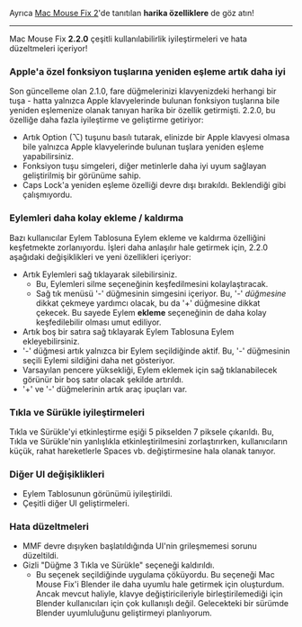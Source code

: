Ayrıca [Mac Mouse Fix 2](https://github.com/noah-nuebling/mac-mouse-fix/releases/tag/2.0.0)'de tanıtılan **harika özelliklere** de göz atın!

---

Mac Mouse Fix **2.2.0** çeşitli kullanılabilirlik iyileştirmeleri ve hata düzeltmeleri içeriyor!

### Apple'a özel fonksiyon tuşlarına yeniden eşleme artık daha iyi

Son güncelleme olan 2.1.0, fare düğmelerinizi klavyenizdeki herhangi bir tuşa - hatta yalnızca Apple klavyelerinde bulunan fonksiyon tuşlarına bile yeniden eşlemenize olanak tanıyan harika bir özellik getirmişti. 2.2.0, bu özelliğe daha fazla iyileştirme ve geliştirme getiriyor:

- Artık Option (⌥) tuşunu basılı tutarak, elinizde bir Apple klavyesi olmasa bile yalnızca Apple klavyelerinde bulunan tuşlara yeniden eşleme yapabilirsiniz.
- Fonksiyon tuşu simgeleri, diğer metinlerle daha iyi uyum sağlayan geliştirilmiş bir görünüme sahip.
- Caps Lock'a yeniden eşleme özelliği devre dışı bırakıldı. Beklendiği gibi çalışmıyordu.

### Eylemleri daha kolay ekleme / kaldırma

Bazı kullanıcılar Eylem Tablosuna Eylem ekleme ve kaldırma özelliğini keşfetmekte zorlanıyordu. İşleri daha anlaşılır hale getirmek için, 2.2.0 aşağıdaki değişiklikleri ve yeni özellikleri içeriyor:

- Artık Eylemleri sağ tıklayarak silebilirsiniz.
  - Bu, Eylemleri silme seçeneğinin keşfedilmesini kolaylaştıracak.
  - Sağ tık menüsü '-' düğmesinin simgesini içeriyor. Bu, '-' _düğmesine_ dikkat çekmeye yardımcı olacak, bu da '+' düğmesine dikkat çekecek. Bu sayede Eylem **ekleme** seçeneğinin de daha kolay keşfedilebilir olması umut ediliyor.
- Artık boş bir satıra sağ tıklayarak Eylem Tablosuna Eylem ekleyebilirsiniz.
- '-' düğmesi artık yalnızca bir Eylem seçildiğinde aktif. Bu, '-' düğmesinin seçili Eylemi sildiğini daha net gösteriyor.
- Varsayılan pencere yüksekliği, Eylem eklemek için sağ tıklanabilecek görünür bir boş satır olacak şekilde artırıldı.
- '+' ve '-' düğmelerinin artık araç ipuçları var.

### Tıkla ve Sürükle iyileştirmeleri

Tıkla ve Sürükle'yi etkinleştirme eşiği 5 pikselden 7 piksele çıkarıldı. Bu, Tıkla ve Sürükle'nin yanlışlıkla etkinleştirilmesini zorlaştırırken, kullanıcıların küçük, rahat hareketlerle Spaces vb. değiştirmesine hala olanak tanıyor.

### Diğer UI değişiklikleri

- Eylem Tablosunun görünümü iyileştirildi.
- Çeşitli diğer UI geliştirmeleri.

### Hata düzeltmeleri

- MMF devre dışıyken başlatıldığında UI'nin grileşmemesi sorunu düzeltildi.
- Gizli "Düğme 3 Tıkla ve Sürükle" seçeneği kaldırıldı.
  - Bu seçenek seçildiğinde uygulama çöküyordu. Bu seçeneği Mac Mouse Fix'i Blender ile daha uyumlu hale getirmek için oluşturdum. Ancak mevcut haliyle, klavye değiştiricileriyle birleştirilemediği için Blender kullanıcıları için çok kullanışlı değil. Gelecekteki bir sürümde Blender uyumluluğunu geliştirmeyi planlıyorum.